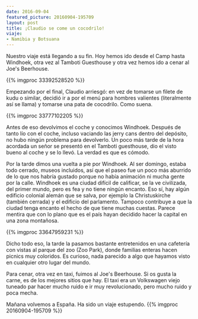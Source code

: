```yaml
---
date: 2016-09-04
featured_picture: 20160904-195709
layout: post
title: ¡Claudio se come un cocodrilo!
viaje:
- Namibia y Botsuana
---
```


Nuestro viaje está llegando a su fin. Hoy hemos ido desde el Camp hasta Windhoek, otra vez al Tamboti Guesthouse y otra vez hemos ido a cenar al Joe's Beerhouse.

{{% imgproc 33392528520 %}}

Empezando por el final, Claudio arriesgó: en vez de tomarse un filete de kudu o similar, decidió ir a por el menú para hombres valientes (literalmente así se llama) y tomarse una pata de cocodrilo. Como suena.

{{% imgproc 33777102205 %}}

Antes de eso devolvimos el coche y conocimos Windhoek. Después de tanto lío con el coche, incluso vaciando las jerry cans dentro del depósito, no hubo ningún problema para devolverlo. Un poco más tarde de la hora acordada un señor se presentó en el Tamboti guesthouse, dio el visto bueno al coche y se lo llevó. La verdad es que es cómodo.

Por la tarde dimos una vuelta a pie por Windhoek. Al ser domingo, estaba todo cerrado, museos incluidos, así que el paseo fue un poco más aburrido de lo que nos habría gustado porque no había animación ni mucha gente por la calle. Windhoek es una ciudad difícil de calificar, se la ve civilizada, del primer mundo, pero es fea y no tiene ningún encanto. Eso sí, hay algún edificio colonial alemán que se salva, por ejemplo la Christuskirche (también cerrada) y el edificio del parlamento. Tampoco contribuye a que la ciudad tenga encanto el hecho de que tiene muchas cuestas. Parece mentira que con lo plano que es el país hayan decidido hacer la capital en una zona montañosa.

{{% imgproc 33647959231 %}}

Dicho todo eso, la tarde la pasamos bastante entretenidos en una cafetería con vistas al parque del zoo (Zoo Park), donde familias enteras hacen picnics muy coloridos. Es curioso, nada parecido a algo que hayamos visto en cualquier otro lugar del mundo.

Para cenar, otra vez en taxi, fuimos al Joe's Beerhouse. Si os gusta la carne, es de los mejores sitios que hay. El taxi era un Volkswagen viejo tuneado par hacer mucho ruido e ir muy revolucionado, pero mucho ruido y poca mecha.

Mañana volvemos a España. Ha sido un viaje estupendo.
{{% imgproc 20160904-195709 %}}